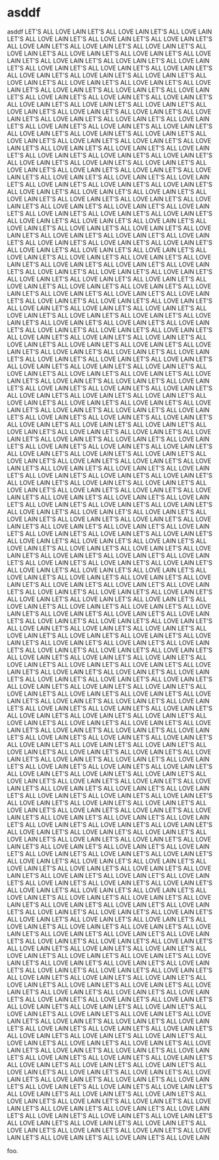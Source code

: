 # asddf
asddf
LET'S ALL LOVE LAIN LET'S ALL LOVE LAIN LET'S ALL LOVE LAIN LET'S ALL LOVE LAIN LET'S ALL LOVE LAIN LET'S ALL LOVE LAIN LET'S ALL LOVE LAIN LET'S ALL LOVE LAIN LET'S ALL LOVE LAIN LET'S ALL LOVE LAIN LET'S ALL LOVE LAIN LET'S ALL LOVE LAIN LET'S ALL LOVE LAIN LET'S ALL LOVE LAIN LET'S ALL LOVE LAIN LET'S ALL LOVE LAIN LET'S ALL LOVE LAIN LET'S ALL LOVE LAIN LET'S ALL LOVE LAIN LET'S ALL LOVE LAIN LET'S ALL LOVE LAIN LET'S ALL LOVE LAIN LET'S ALL LOVE LAIN LET'S ALL LOVE LAIN LET'S ALL LOVE LAIN LET'S ALL LOVE LAIN LET'S ALL LOVE LAIN LET'S ALL LOVE LAIN LET'S ALL LOVE LAIN LET'S ALL LOVE LAIN LET'S ALL LOVE LAIN LET'S ALL LOVE LAIN LET'S ALL LOVE LAIN LET'S ALL LOVE LAIN LET'S ALL LOVE LAIN LET'S ALL LOVE LAIN LET'S ALL LOVE LAIN LET'S ALL LOVE LAIN LET'S ALL LOVE LAIN LET'S ALL LOVE LAIN LET'S ALL LOVE LAIN LET'S ALL LOVE LAIN LET'S ALL LOVE LAIN LET'S ALL LOVE LAIN LET'S ALL LOVE LAIN LET'S ALL LOVE LAIN LET'S ALL LOVE LAIN LET'S ALL LOVE LAIN LET'S ALL LOVE LAIN LET'S ALL LOVE LAIN LET'S ALL LOVE LAIN LET'S ALL LOVE LAIN LET'S ALL LOVE LAIN LET'S ALL LOVE LAIN LET'S ALL LOVE LAIN LET'S ALL LOVE LAIN LET'S ALL LOVE LAIN LET'S ALL LOVE LAIN LET'S ALL LOVE LAIN LET'S ALL LOVE LAIN LET'S ALL LOVE LAIN LET'S ALL LOVE LAIN LET'S ALL LOVE LAIN LET'S ALL LOVE LAIN LET'S ALL LOVE LAIN LET'S ALL LOVE LAIN LET'S ALL LOVE LAIN LET'S ALL LOVE LAIN LET'S ALL LOVE LAIN LET'S ALL LOVE LAIN LET'S ALL LOVE LAIN LET'S ALL LOVE LAIN LET'S ALL LOVE LAIN LET'S ALL LOVE LAIN LET'S ALL LOVE LAIN LET'S ALL LOVE LAIN LET'S ALL LOVE LAIN LET'S ALL LOVE LAIN LET'S ALL LOVE LAIN LET'S ALL LOVE LAIN LET'S ALL LOVE LAIN LET'S ALL LOVE LAIN LET'S ALL LOVE LAIN LET'S ALL LOVE LAIN LET'S ALL LOVE LAIN LET'S ALL LOVE LAIN LET'S ALL LOVE LAIN LET'S ALL LOVE LAIN LET'S ALL LOVE LAIN LET'S ALL LOVE LAIN LET'S ALL LOVE LAIN LET'S ALL LOVE LAIN LET'S ALL LOVE LAIN LET'S ALL LOVE LAIN LET'S ALL LOVE LAIN LET'S ALL LOVE LAIN LET'S ALL LOVE LAIN LET'S ALL LOVE LAIN LET'S ALL LOVE LAIN LET'S ALL LOVE LAIN LET'S ALL LOVE LAIN LET'S ALL LOVE LAIN LET'S ALL LOVE LAIN LET'S ALL LOVE LAIN LET'S ALL LOVE LAIN LET'S ALL LOVE LAIN LET'S ALL LOVE LAIN LET'S ALL LOVE LAIN LET'S ALL LOVE LAIN LET'S ALL LOVE LAIN LET'S ALL LOVE LAIN LET'S ALL LOVE LAIN LET'S ALL LOVE LAIN LET'S ALL LOVE LAIN LET'S ALL LOVE LAIN LET'S ALL LOVE LAIN LET'S ALL LOVE LAIN LET'S ALL LOVE LAIN LET'S ALL LOVE LAIN LET'S ALL LOVE LAIN LET'S ALL LOVE LAIN LET'S ALL LOVE LAIN LET'S ALL LOVE LAIN LET'S ALL LOVE LAIN LET'S ALL LOVE LAIN LET'S ALL LOVE LAIN LET'S ALL LOVE LAIN LET'S ALL LOVE LAIN LET'S ALL LOVE LAIN LET'S ALL LOVE LAIN LET'S ALL LOVE LAIN LET'S ALL LOVE LAIN LET'S ALL LOVE LAIN LET'S ALL LOVE LAIN LET'S ALL LOVE LAIN LET'S ALL LOVE LAIN LET'S ALL LOVE LAIN LET'S ALL LOVE LAIN LET'S ALL LOVE LAIN LET'S ALL LOVE LAIN LET'S ALL LOVE LAIN LET'S ALL LOVE LAIN LET'S ALL LOVE LAIN LET'S ALL LOVE LAIN LET'S ALL LOVE LAIN LET'S ALL LOVE LAIN LET'S ALL LOVE LAIN LET'S ALL LOVE LAIN LET'S ALL LOVE LAIN LET'S ALL LOVE LAIN LET'S ALL LOVE LAIN LET'S ALL LOVE LAIN LET'S ALL LOVE LAIN LET'S ALL LOVE LAIN LET'S ALL LOVE LAIN LET'S ALL LOVE LAIN LET'S ALL LOVE LAIN LET'S ALL LOVE LAIN LET'S ALL LOVE LAIN LET'S ALL LOVE LAIN LET'S ALL LOVE LAIN LET'S ALL LOVE LAIN LET'S ALL LOVE LAIN LET'S ALL LOVE LAIN LET'S ALL LOVE LAIN LET'S ALL LOVE LAIN LET'S ALL LOVE LAIN LET'S ALL LOVE LAIN LET'S ALL LOVE LAIN LET'S ALL LOVE LAIN LET'S ALL LOVE LAIN LET'S ALL LOVE LAIN LET'S ALL LOVE LAIN LET'S ALL LOVE LAIN LET'S ALL LOVE LAIN LET'S ALL LOVE LAIN LET'S ALL LOVE LAIN LET'S ALL LOVE LAIN LET'S ALL LOVE LAIN LET'S ALL LOVE LAIN LET'S ALL LOVE LAIN LET'S ALL LOVE LAIN LET'S ALL LOVE LAIN LET'S ALL LOVE LAIN LET'S ALL LOVE LAIN LET'S ALL LOVE LAIN LET'S ALL LOVE LAIN LET'S ALL LOVE LAIN LET'S ALL LOVE LAIN LET'S ALL LOVE LAIN LET'S ALL LOVE LAIN LET'S ALL LOVE LAIN LET'S ALL LOVE LAIN LET'S ALL LOVE LAIN LET'S ALL LOVE LAIN LET'S ALL LOVE LAIN LET'S ALL LOVE LAIN LET'S ALL LOVE LAIN LET'S ALL LOVE LAIN LET'S ALL LOVE LAIN LET'S ALL LOVE LAIN LET'S ALL LOVE LAIN LET'S ALL LOVE LAIN LET'S ALL LOVE LAIN LET'S ALL LOVE LAIN LET'S ALL LOVE LAIN LET'S ALL LOVE LAIN LET'S ALL LOVE LAIN LET'S ALL LOVE LAIN LET'S ALL LOVE LAIN LET'S ALL LOVE LAIN LET'S ALL LOVE LAIN LET'S ALL LOVE LAIN LET'S ALL LOVE LAIN LET'S ALL LOVE LAIN LET'S ALL LOVE LAIN LET'S ALL LOVE LAIN LET'S ALL LOVE LAIN LET'S ALL LOVE LAIN LET'S ALL LOVE LAIN LET'S ALL LOVE LAIN LET'S ALL LOVE LAIN LET'S ALL LOVE LAIN LET'S ALL LOVE LAIN LET'S ALL LOVE LAIN LET'S ALL LOVE LAIN LET'S ALL LOVE LAIN LET'S ALL LOVE LAIN LET'S ALL LOVE LAIN LET'S ALL LOVE LAIN LET'S ALL LOVE LAIN LET'S ALL LOVE LAIN LET'S ALL LOVE LAIN LET'S ALL LOVE LAIN LET'S ALL LOVE LAIN LET'S ALL LOVE LAIN LET'S ALL LOVE LAIN LET'S ALL LOVE LAIN LET'S ALL LOVE LAIN LET'S ALL LOVE LAIN LET'S ALL LOVE LAIN LET'S ALL LOVE LAIN LET'S ALL LOVE LAIN LET'S ALL LOVE LAIN LET'S ALL LOVE LAIN LET'S ALL LOVE LAIN LET'S ALL LOVE LAIN LET'S ALL LOVE LAIN LET'S ALL LOVE LAIN LET'S ALL LOVE LAIN LET'S ALL LOVE LAIN LET'S ALL LOVE LAIN LET'S ALL LOVE LAIN LET'S ALL LOVE LAIN LET'S ALL LOVE LAIN LET'S ALL LOVE LAIN LET'S ALL LOVE LAIN LET'S ALL LOVE LAIN LET'S ALL LOVE LAIN LET'S ALL LOVE LAIN LET'S ALL LOVE LAIN LET'S ALL LOVE LAIN LET'S ALL LOVE LAIN LET'S ALL LOVE LAIN LET'S ALL LOVE LAIN LET'S ALL LOVE LAIN LET'S ALL LOVE LAIN LET'S ALL LOVE LAIN LET'S ALL LOVE LAIN LET'S ALL LOVE LAIN LET'S ALL LOVE LAIN LET'S ALL LOVE LAIN LET'S ALL LOVE LAIN LET'S ALL LOVE LAIN LET'S ALL LOVE LAIN LET'S ALL LOVE LAIN LET'S ALL LOVE LAIN LET'S ALL LOVE LAIN LET'S ALL LOVE LAIN LET'S ALL LOVE LAIN LET'S ALL LOVE LAIN LET'S ALL LOVE LAIN LET'S ALL LOVE LAIN LET'S ALL LOVE LAIN LET'S ALL LOVE LAIN LET'S ALL LOVE LAIN LET'S ALL LOVE LAIN LET'S ALL LOVE LAIN LET'S ALL LOVE LAIN LET'S ALL LOVE LAIN LET'S ALL LOVE LAIN LET'S ALL LOVE LAIN LET'S ALL LOVE LAIN LET'S ALL LOVE LAIN LET'S ALL LOVE LAIN LET'S ALL LOVE LAIN LET'S ALL LOVE LAIN LET'S ALL LOVE LAIN LET'S ALL LOVE LAIN LET'S ALL LOVE LAIN LET'S ALL LOVE LAIN LET'S ALL LOVE LAIN LET'S ALL LOVE LAIN LET'S ALL LOVE LAIN LET'S ALL LOVE LAIN LET'S ALL LOVE LAIN LET'S ALL LOVE LAIN LET'S ALL LOVE LAIN LET'S ALL LOVE LAIN LET'S ALL LOVE LAIN LET'S ALL LOVE LAIN LET'S ALL LOVE LAIN LET'S ALL LOVE LAIN LET'S ALL LOVE LAIN LET'S ALL LOVE LAIN LET'S ALL LOVE LAIN LET'S ALL LOVE LAIN LET'S ALL LOVE LAIN LET'S ALL LOVE LAIN LET'S ALL LOVE LAIN LET'S ALL LOVE LAIN LET'S ALL LOVE LAIN LET'S ALL LOVE LAIN LET'S ALL LOVE LAIN LET'S ALL LOVE LAIN LET'S ALL LOVE LAIN LET'S ALL LOVE LAIN LET'S ALL LOVE LAIN LET'S ALL LOVE LAIN LET'S ALL LOVE LAIN LET'S ALL LOVE LAIN LET'S ALL LOVE LAIN LET'S ALL LOVE LAIN LET'S ALL LOVE LAIN LET'S ALL LOVE LAIN LET'S ALL LOVE LAIN LET'S ALL LOVE LAIN LET'S ALL LOVE LAIN LET'S ALL LOVE LAIN LET'S ALL LOVE LAIN LET'S ALL LOVE LAIN LET'S ALL LOVE LAIN LET'S ALL LOVE LAIN LET'S ALL LOVE LAIN LET'S ALL LOVE LAIN LET'S ALL LOVE LAIN LET'S ALL LOVE LAIN LET'S ALL LOVE LAIN LET'S ALL LOVE LAIN LET'S ALL LOVE LAIN LET'S ALL LOVE LAIN LET'S ALL LOVE LAIN LET'S ALL LOVE LAIN LET'S ALL LOVE LAIN LET'S ALL LOVE LAIN LET'S ALL LOVE LAIN LET'S ALL LOVE LAIN LET'S ALL LOVE LAIN LET'S ALL LOVE LAIN LET'S ALL LOVE LAIN LET'S ALL LOVE LAIN LET'S ALL LOVE LAIN LET'S ALL LOVE LAIN LET'S ALL LOVE LAIN LET'S ALL LOVE LAIN LET'S ALL LOVE LAIN LET'S ALL LOVE LAIN LET'S ALL LOVE LAIN LET'S ALL LOVE LAIN LET'S ALL LOVE LAIN LET'S ALL LOVE LAIN LET'S ALL LOVE LAIN LET'S ALL LOVE LAIN LET'S ALL LOVE LAIN LET'S ALL LOVE LAIN LET'S ALL LOVE LAIN LET'S ALL LOVE LAIN LET'S ALL LOVE LAIN LET'S ALL LOVE LAIN LET'S ALL LOVE LAIN LET'S ALL LOVE LAIN LET'S ALL LOVE LAIN LET'S ALL LOVE LAIN LET'S ALL LOVE LAIN LET'S ALL LOVE LAIN LET'S ALL LOVE LAIN LET'S ALL LOVE LAIN LET'S ALL LOVE LAIN LET'S ALL LOVE LAIN LET'S ALL LOVE LAIN LET'S ALL LOVE LAIN LET'S ALL LOVE LAIN LET'S ALL LOVE LAIN LET'S ALL LOVE LAIN LET'S ALL LOVE LAIN LET'S ALL LOVE LAIN LET'S ALL LOVE LAIN LET'S ALL LOVE LAIN LET'S ALL LOVE LAIN LET'S ALL LOVE LAIN LET'S ALL LOVE LAIN LET'S ALL LOVE LAIN LET'S ALL LOVE LAIN LET'S ALL LOVE LAIN LET'S ALL LOVE LAIN LET'S ALL LOVE LAIN LET'S ALL LOVE LAIN LET'S ALL LOVE LAIN LET'S ALL LOVE LAIN LET'S ALL LOVE LAIN LET'S ALL LOVE LAIN LET'S ALL LOVE LAIN LET'S ALL LOVE LAIN LET'S ALL LOVE LAIN LET'S ALL LOVE LAIN LET'S ALL LOVE LAIN LET'S ALL LOVE LAIN LET'S ALL LOVE LAIN LET'S ALL LOVE LAIN LET'S ALL LOVE LAIN LET'S ALL LOVE LAIN LET'S ALL LOVE LAIN LET'S ALL LOVE LAIN LET'S ALL LOVE LAIN LET'S ALL LOVE LAIN LET'S ALL LOVE LAIN LET'S ALL LOVE LAIN LET'S ALL LOVE LAIN LET'S ALL LOVE LAIN LET'S ALL LOVE LAIN LET'S ALL LOVE LAIN LET'S ALL LOVE LAIN LET'S ALL LOVE LAIN LET'S ALL LOVE LAIN LET'S ALL LOVE LAIN LET'S ALL LOVE LAIN LET'S ALL LOVE LAIN LET'S ALL LOVE LAIN LET'S ALL LOVE LAIN LET'S ALL LOVE LAIN LET'S ALL LOVE LAIN LET'S ALL LOVE LAIN LET'S ALL LOVE LAIN LET'S ALL LOVE LAIN LET'S ALL LOVE LAIN LET'S ALL LOVE LAIN LET'S ALL LOVE LAIN LET'S ALL LOVE LAIN LET'S ALL LOVE LAIN LET'S ALL LOVE LAIN LET'S ALL LOVE LAIN LET'S ALL LOVE LAIN LET'S ALL LOVE LAIN LET'S ALL LOVE LAIN LET'S ALL LOVE LAIN LET'S ALL LOVE LAIN LET'S ALL LOVE LAIN LET'S ALL LOVE LAIN LET'S ALL LOVE LAIN LET'S ALL LOVE LAIN LET'S ALL LOVE LAIN LET'S ALL LOVE LAIN LET'S ALL LOVE LAIN LET'S ALL LOVE LAIN LET'S ALL LOVE LAIN LET'S ALL LOVE LAIN LET'S ALL LOVE LAIN LET'S ALL LOVE LAIN LET'S ALL LOVE LAIN LET'S ALL LOVE LAIN LET'S ALL LOVE LAIN LET'S ALL LOVE LAIN LET'S ALL LOVE LAIN LET'S ALL LOVE LAIN LET'S ALL LOVE LAIN LET'S ALL LOVE LAIN LET'S ALL LOVE LAIN LET'S ALL LOVE LAIN LET'S ALL LOVE LAIN LET'S ALL LOVE LAIN LET'S ALL LOVE LAIN LET'S ALL LOVE LAIN LET'S ALL LOVE LAIN LET'S ALL LOVE LAIN LET'S ALL LOVE LAIN LET'S ALL LOVE LAIN LET'S ALL LOVE LAIN LET'S ALL LOVE LAIN LET'S ALL LOVE LAIN LET'S ALL LOVE LAIN LET'S ALL LOVE LAIN LET'S ALL LOVE LAIN LET'S ALL LOVE LAIN LET'S ALL LOVE LAIN LET'S ALL LOVE LAIN LET'S ALL LOVE LAIN LET'S ALL LOVE LAIN 

foo.

